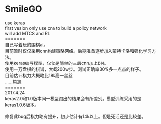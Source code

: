 # SmileGO
use keras<br>
first vesion only use cnn to build a policy network<br>
will add MTCS and RL<br>
=======<br>
自己写着玩的围棋ai。<br>
目前暂时仅仅采用cnn构建策略网络。后期准备逐步加入蒙特卡洛和强化学习方法。<br>
使用keras编写模型，仅仅是简单的三层cnn加上BN。<br>
使用一万盘棋的棋谱，大概200w步。测试正确率30%多一点点的样子。<br>
目前估计棋力大概略比18k高一丝丝<br>
……尴尬<br>
=======<br>
2017.4.24<br>
keras2.0和1.0版本同一模型跑出的结果会有所差别。模型训练采用的是keras1.0.6版本。<br><br>
修复此bug后棋力略有提升，初步估计有14k以上。但是死活还是比较差。<br>
